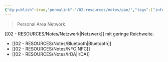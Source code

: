 ```yaml
---
{"dg-publish":true,"permalink":"/02-resources/notes/pan/","tags":["informatik/netzwerk/wireless"],"noteIcon":"","updated":"2025-09-10T16:35:31.268+02:00"}
---
```


> Personal Area Network.

[[02 - RESOURCES/Notes/Netzwerk\|Netzwerk]] mit geringe Reichweite.
- [[02 - RESOURCES/Notes/Bluetooth\|Bluetooth]]
- [[02 - RESOURCES/Notes/NFC\|NFC]]
- [[02 - RESOURCES/Notes/IrDA\|IrDA]]